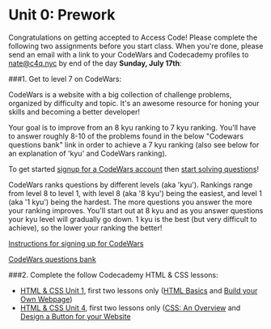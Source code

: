 # Unit 0: Prework

Congratulations on getting accepted to Access Code! Please complete the following two assignments before you start class. When you're done, please send an email with a link to your CodeWars and Codecademy profiles to nate@c4q.nyc by end of the day **Sunday, July 17th**:

###1. Get to level 7 on CodeWars:

CodeWars is a website with a big collection of challenge problems, organized by difficulty and topic. It's an awesome resource for honing your skills and becoming a better developer!

Your goal is to improve from an 8 kyu ranking to 7 kyu ranking. You'll have to answer roughly 8-10 of the problems found in the below "Codewars questions bank" link in order to achieve a 7 kyu ranking (also see below for an explanation of 'kyu' and CodeWars ranking).

To get started [signup for a CodeWars account](https://github.com/C4Q/AC3.1/blob/master/lessons/prework/codewars-signup.md) then [start solving questions](https://github.com/C4Q/AC3.1/blob/master/lessons/prework/codewars-question-bank.md)!

CodeWars ranks questions by different levels (aka 'kyu'). Rankings range from level 8 to level 1, with level 8 (aka '8 kyu') being the easiest, and level 1 (aka '1 kyu') being the hardest. The more questions you answer the more your ranking improves. You'll start out at 8 kyu and as you answer questions your kyu level will gradually go down. 1 kyu is the best (but very difficult to achieve), so the lower your ranking the better!

[Instructions for signing up for CodeWars](https://github.com/C4Q/AC3.1/blob/master/lessons/prework/codewars-signup.md)

[CodeWars questions bank](https://github.com/C4Q/AC3.1/blob/master/lessons/prework/codewars-question-bank.md)

###2. Complete the follow Codecademy HTML & CSS lessons:
- [HTML & CSS Unit 1](https://www.codecademy.com/learn/web), first two lessons only ([HTML Basics](https://www.codecademy.com/courses/web-beginner-en-HZA3b/0/1?curriculum_id=50579fb998b470000202dc8b) and [Build your Own Webpage](https://www.codecademy.com/courses/web-beginner-en-LceTK/0/1?curriculum_id=50579fb998b470000202dc8b))
- [HTML & CSS Unit 4](https://www.codecademy.com/learn/web), first two lessons only ([CSS: An Overview](https://www.codecademy.com/courses/web-beginner-en-TlhFi/0/1?curriculum_id=50579fb998b470000202dc8b) and [Design a Button for your Website](https://www.codecademy.com/courses/web-beginner-en-UuBLw/0/1?curriculum_id=50579fb998b470000202dc8b)
